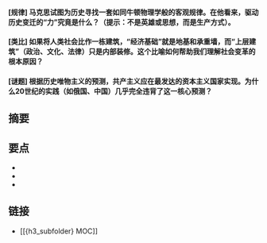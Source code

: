 #### [规律] 马克思试图为历史寻找一套如同牛顿物理学般的客观规律。在他看来，驱动历史变迁的“力”究竟是什么？（提示：不是英雄或思想，而是生产方式）。


#### [类比] 如果将人类社会比作一栋建筑，“经济基础”就是地基和承重墙，而“上层建筑”（政治、文化、法律）只是内部装修。这个比喻如何帮助我们理解社会变革的根本原因？


#### [谜题] 根据历史唯物主义的预测，共产主义应在最发达的资本主义国家实现。为什么20世纪的实践（如俄国、中国）几乎完全违背了这一核心预测？


## 摘要


## 要点

- 
- 
- 

## 链接

- [[{h3_subfolder} MOC]]
